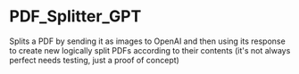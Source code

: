 # PDF_Splitter_GPT
Splits a PDF by sending it as images to OpenAI and then using its response to create new logically split PDFs according to their contents (it's not always perfect needs testing, just a proof of concept)
